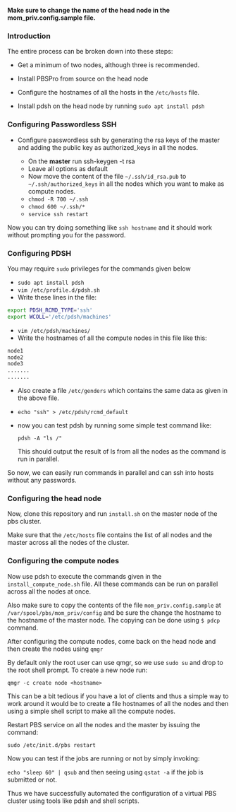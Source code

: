 **Make sure to change the name of the head node in the mom_priv.config.sample file.**

### Introduction

The entire process can be broken down into these steps:

 + Get a minimum of two nodes, although three is recommended.

 + Install PBSPro from source on the head node

 + Configure the hostnames of all the hosts in the ```/etc/hosts``` file.

 + Install pdsh on the head node by running ```sudo apt install pdsh```

### Configuring Passwordless SSH

 + Configure passwordless ssh by generating the rsa keys of the master and adding the public key as authorized_keys in all the nodes. 

	+ On the **master** run ssh-keygen -t rsa
	+ Leave all options as default
	+ Now move the content of the file ```~/.ssh/id_rsa.pub``` to ```~/.ssh/authorized_keys``` in all the nodes which you want to make as compute nodes.
	+ ```chmod -R 700 ~/.ssh```
	+ ```chmod 600 ~/.ssh/*```
	+ ```service ssh restart```

Now you can try doing something like ```ssh hostname``` and it should work without prompting you for the password.

### Configuring PDSH
You may require ```sudo``` privileges for the commands given below

+ ```sudo apt install pdsh```
+ ```vim /etc/profile.d/pdsh.sh```
+ Write these lines in the file:

```bash
export PDSH_RCMD_TYPE='ssh'
export WCOLL='/etc/pdsh/machines'
```
+ ```vim /etc/pdsh/machines/```
+ Write the hostnames of all the compute nodes in this file like this:

```bash
node1
node2
node3
.......
.......
```
+ Also create a file ```/etc/genders``` which contains the same data as given in the above file.

+ ```echo "ssh" > /etc/pdsh/rcmd_default```

+ now you can test pdsh by running some simple test command like:

   ```pdsh -A "ls /"```
	
	This should output the result of ls from all the nodes as the command is run in parallel.
	
So now, we can easily run commands in parallel and can ssh into hosts without any passwords.

### Configuring the head node

Now, clone this repository and run ```install.sh``` on the master node of the pbs cluster.

Make sure that the ```/etc/hosts``` file contains the list of all nodes and the master across all the nodes of the cluster.

### Configuring the compute nodes
Now use pdsh to execute the commands given in the ```install_compute_node.sh``` file. All these commands can be run on parallel across all the nodes at once.

Also make sure to copy the contents of the file ```mom_priv.config.sample``` at ```/var/spool/pbs/mom_priv/config``` and be sure the change the hostname to the hostname of the master node.
The copying can be done using ```$ pdcp``` command.

After configuring the compute nodes, come back on the head node and then create the nodes using ```qmgr```

By default only the root user can use qmgr, so we use ```sudo su``` and drop to the root shell prompt. To create a new node run:

```qmgr -c create node <hostname>```

This can be a bit tedious if you have a lot of clients and thus a simple way to work around it would be to create a file hostnames of all the nodes and then using a simple shell script to make all the compute nodes.

Restart PBS service on all the nodes and the master by issuing the command:

```sudo /etc/init.d/pbs restart```

Now you can test if the jobs are running or not by simply invoking:

```echo "sleep 60" | qsub``` and then seeing using ```qstat -a``` if the job is submitted or not.

Thus we have successfully automated the configuration of  a virtual PBS cluster using tools like pdsh and shell scripts.

